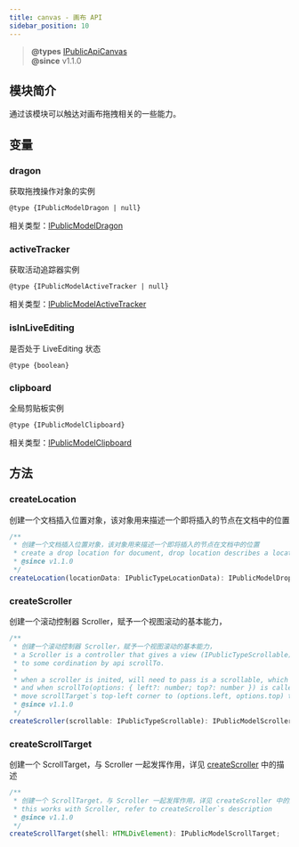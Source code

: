 ```yaml
---
title: canvas - 画布 API
sidebar_position: 10
---
```


> **@types** [IPublicApiCanvas](https://github.com/alibaba/lowcode-engine/blob/main/packages/types/src/shell/api/canvas.ts)<br/>
> **@since** v1.1.0


## 模块简介

通过该模块可以触达对画布拖拽相关的一些能力。

## 变量

### dragon

获取拖拽操作对象的实例

`@type {IPublicModelDragon | null}`


相关类型：[IPublicModelDragon](https://github.com/alibaba/lowcode-engine/blob/main/packages/types/src/shell/model/dragon.ts)

### activeTracker

获取活动追踪器实例

`@type {IPublicModelActiveTracker | null}`

相关类型：[IPublicModelActiveTracker](https://github.com/alibaba/lowcode-engine/blob/main/packages/types/src/shell/model/active-tracker.ts)

### isInLiveEditing

是否处于 LiveEditing 状态

`@type {boolean}`

### clipboard
全局剪贴板实例

`@type {IPublicModelClipboard}`

相关类型：[IPublicModelClipboard](https://github.com/alibaba/lowcode-engine/blob/main/packages/types/src/shell/model/clipboard.ts)

## 方法

### createLocation
创建一个文档插入位置对象，该对象用来描述一个即将插入的节点在文档中的位置

```typescript
/**
 * 创建一个文档插入位置对象，该对象用来描述一个即将插入的节点在文档中的位置
 * create a drop location for document, drop location describes a location in document
 * @since v1.1.0
 */
createLocation(locationData: IPublicTypeLocationData): IPublicModelDropLocation;
```

### createScroller
创建一个滚动控制器 Scroller，赋予一个视图滚动的基本能力，
```typescript
/**
 * 创建一个滚动控制器 Scroller，赋予一个视图滚动的基本能力，
 * a Scroller is a controller that gives a view (IPublicTypeScrollable) the ability scrolling
 * to some cordination by api scrollTo.
 *
 * when a scroller is inited, will need to pass is a scrollable, which has a scrollTarget.
 * and when scrollTo(options: { left?: number; top?: number }) is called, scroller will
 * move scrollTarget`s top-left corner to (options.left, options.top) that passed in.
 * @since v1.1.0
 */
createScroller(scrollable: IPublicTypeScrollable): IPublicModelScroller;

```

### createScrollTarget
创建一个 ScrollTarget，与 Scroller 一起发挥作用，详见 [createScroller](#createscroller) 中的描述

```typescript
/**
 * 创建一个 ScrollTarget，与 Scroller 一起发挥作用，详见 createScroller 中的描述
 * this works with Scroller, refer to createScroller`s description
 * @since v1.1.0
 */
createScrollTarget(shell: HTMLDivElement): IPublicModelScrollTarget;
```
